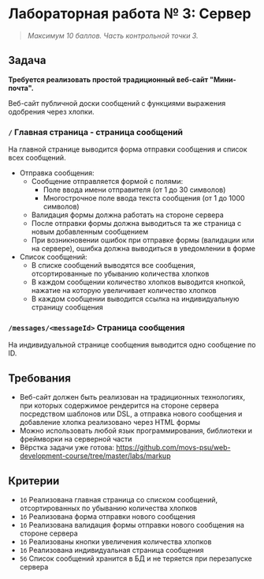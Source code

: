 # Лабораторная работа № 3: Сервер

> _Максимум 10 баллов. Часть контрольной точки 3._

## Задача

**Требуется реализовать простой традиционный веб-сайт "Мини-почта".**

Веб-сайт публичной доски сообщений с функциями выражения одобрения через хлопки.

### `/` Главная страница - страница сообщений

На главной странице выводится форма отправки сообщения и список всех сообщений.

- Отправка сообщения:
  - Сообщение отправляется формой с полями:
    - Поле ввода имени отправителя (от 1 до 30 символов)
    - Многострочное поле ввода текста сообщения (от 1 до 1000 символов)
  - Валидация формы должна работать на стороне сервера
  - После отправки формы должна выводиться та же страница с новым добавленным сообщением
  - При возникновении ошибок при отправке формы (валидации или на сервере), ошибка должна выводиться в уведомлении в форме
- Список сообщений:
  - В списке сообщений выводятся все сообщения, отсортированные по убыванию количества хлопков
  - В каждом сообщении количество хлопков выводится кнопкой, нажатие на которую увеличивает количество хлопков
  - В каждом сообщении выводится ссылка на индивидуальную страницу сообщения

### `/messages/<messageId>` Страница сообщения

На индивидуальной странице сообщения выводится одно сообщение по ID. 

## Требования

- Веб-сайт должен быть реализован на традиционных технологиях, при которых содержимое рендерится на стороне сервера посредством шаблонов или DSL, а отправка нового сообщения и добавление хлопка реализовано через HTML формы
- Можно использовать любой язык программирования, библиотеки и фреймворки на серверной части
- Вёрстка задачи уже готова: <https://github.com/movs-psu/web-development-course/tree/master/labs/markup>

## Критерии

- `1б` Реализована главная страница со списком сообщений, отсортированных по убыванию количества хлопков
- `1б` Реализована форма отправки нового сообщения
- `1б` Реализована валидация формы отправки нового сообщения на стороне сервера
- `1б` Реализованы кнопки увеличения количества хлопков
- `1б` Реализована индивидуальная страница сообщения 
- `5б` Список сообщений хранится в БД и не теряется при перезапуске сервера
